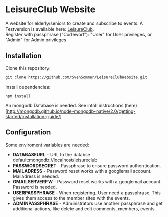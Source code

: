 # LeisureClub Website
A website for elderly/seniors to create and subscribe to events.
A Testversion is available here: [LeisureClub](https://leisureclub-demo.herokuapp.com/login).<br>
Register with passphrase ("Codewort"): "User" for User privileges, or "Admin" for Admin privileges



## Installation

Clone this repository:
````
git clone https://github.com/SvenSommer/LeisureClubWebsite.git
````

Install dependencies:
````
npm install
````

An mongodb Database is needed. 
See intall instructions (here)[http://mongodb.github.io/node-mongodb-native/2.0/getting-started/installation-guide/]

## Configuration

Some enviroment variables are needed:

* <strong>DATABASEURL</strong> - URL to the databse  default:mongodb://localhost/leisureclub 
* <strong>PASSWORDSECRET</strong> - Passphrase to ensure password authentication.
* <strong>MAILADRESS</strong> - Password reset works with a googlemail account. Mailadress is needed.
* <strong>GMAILSERVERPW</strong> - Password reset works with a googlemail account. Password is needed.
* <strong>USERPASSPHRASE</strong> - When registering. User need a passphrase. This gives them access to the member sites with the events.
* <strong>ADMINPASSPHRASE</strong> - Administrators use another passphrase and get additional actions, like delete and edit comments, members, events.








